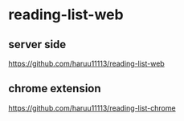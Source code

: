 # reading-list-web

## server side
https://github.com/haruu11113/reading-list-web

## chrome extension
https://github.com/haruu11113/reading-list-chrome
